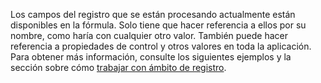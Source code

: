 Los campos del registro que se están procesando actualmente están disponibles en la fórmula.  Solo tiene que hacer referencia a ellos por su nombre, como haría con cualquier otro valor.  También puede hacer referencia a propiedades de control y otros valores en toda la aplicación.  Para obtener más información, consulte los siguientes ejemplos y la sección sobre cómo [trabajar con ámbito de registro](../articles/working-with-tables.md#record-scope). 


